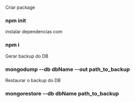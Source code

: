 Criar package
### npm init

instalar dependencias com 
### npm i

Gerar backup do DB
### mongodump --db dbName --out path_to_backup 

Restaurar o backup do DB
### mongorestore --db dbName path_to_backup
